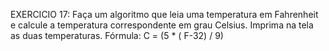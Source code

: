 EXERCICIO 17:
 Faça um algoritmo que leia uma temperatura em Fahrenheit e calcule a temperatura correspondente em grau Celsius. Imprima na tela as duas temperaturas.
Fórmula: C = (5 * ( F-32) / 9)
